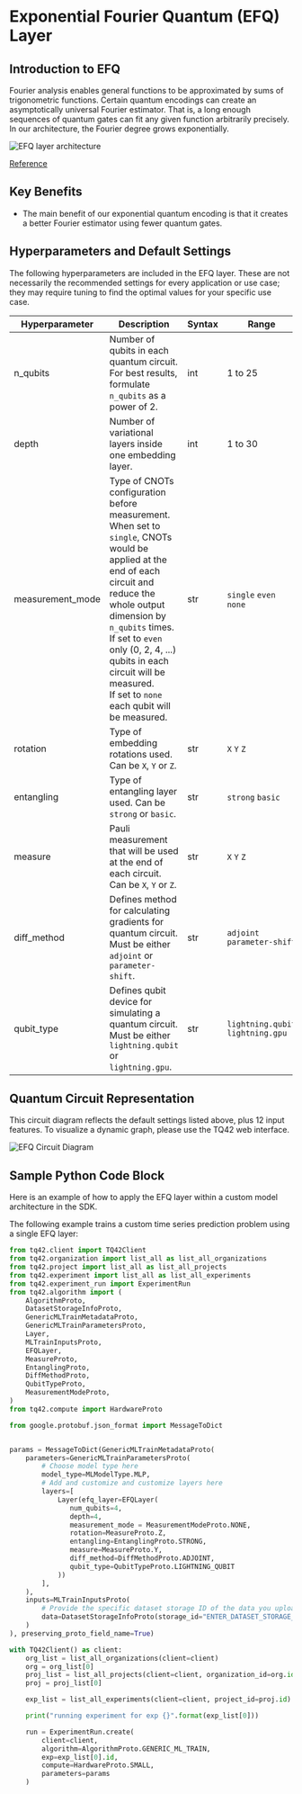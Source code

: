 # Exponential Fourier Quantum (EFQ) Layer
## Introduction to EFQ
Fourier analysis enables general functions to be approximated by sums of trigonometric functions. Certain quantum encodings can create an asymptotically universal Fourier estimator. That is, a long enough sequences of quantum gates can fit any given function arbitrarily precisely. In our architecture, the Fourier degree grows exponentially.

![EFQ layer architecture](../images/EFQ_layer_architecture.png)

[Reference](https://arxiv.org/pdf/2212.00736.pdf)

## Key Benefits
- The main benefit of our exponential quantum encoding is that it creates a better Fourier estimator using fewer quantum gates.


## Hyperparameters and Default Settings
The following hyperparameters are included in the EFQ layer. These are not necessarily the recommended settings for every application or use case; they may require tuning to find the optimal values for your specific use case.

| Hyperparameter   | Description                                                                                                                                                                                                                                                                                                                   | Syntax | Range                             | Default           |
|------------------|-------------------------------------------------------------------------------------------------------------------------------------------------------------------------------------------------------------------------------------------------------------------------------------------------------------------------------|--------|-----------------------------------|-------------------|
| n_qubits         | Number of qubits in each quantum circuit. <br/>For best results, formulate `n_qubits` as a power of 2.                                                                                                                                                                                                                        | int    | 1 to 25                           | 4                 |
| depth            | Number of variational layers inside one embedding layer.                                                                                                                                                                                                                                                                      | int    | 1 to 30                           | 4                 |
| measurement_mode | Type of CNOTs configuration before measurement. <br/>When set to `single`, CNOTs would be applied at the end of each circuit and reduce the whole output dimension by `n_qubits` times. <br/>If set to `even` only (0, 2, 4, ...) qubits in each circuit will be measured. <br/>If set to `none` each qubit will be measured. | str    | `single` `even` `none`            | `none`            |
| rotation         | Type of embedding rotations used. Can be `X`, `Y` or `Z`.                                                                                                                                                                                                                                                                     | str    | `X` `Y` `Z`                       | `Z`               |
| entangling       | Type of entangling layer used. Can be `strong` or `basic`.                                                                                                                                                                                                                                                                    | str    | `strong` `basic`                  | `strong`          |
| measure          | Pauli measurement that will be used at the end of each circuit. Can be `X`, `Y` or `Z`.                                                                                                                                                                                                                                       | str    | `X` `Y` `Z`                       | `Y`               |
| diff_method      | Defines method for calculating gradients for quantum circuit. Must be either `adjoint` or `parameter-shift`.                                                                                                                                                                                                                  | str    | `adjoint` `parameter-shift`       | `adjoint`         |
| qubit_type       | Defines qubit device for simulating a quantum circuit. Must be either `lightning.qubit` or `lightning.gpu`.                                                                                                                                                                                                                   | str    | `lightning.qubit` `lightning.gpu` | `lightning.qubit` |


## Quantum Circuit Representation
This circuit diagram reflects the default settings listed above, plus 12 input features. To visualize a dynamic graph, please use the TQ42 web interface.

![EFQ Circuit Diagram](../images/EFQ_Circuit_Diagram.png)

## Sample Python Code Block
Here is an example of how to apply the EFQ layer within a custom model architecture in the SDK.

The following example trains a custom time series prediction problem using a single EFQ layer:

```python
from tq42.client import TQ42Client
from tq42.organization import list_all as list_all_organizations
from tq42.project import list_all as list_all_projects
from tq42.experiment import list_all as list_all_experiments
from tq42.experiment_run import ExperimentRun
from tq42.algorithm import (
    AlgorithmProto,
    DatasetStorageInfoProto,
    GenericMLTrainMetadataProto,
    GenericMLTrainParametersProto,
    Layer,
    MLTrainInputsProto,
    EFQLayer,
    MeasureProto,
    EntanglingProto,
    DiffMethodProto,
    QubitTypeProto,
    MeasurementModeProto,
)
from tq42.compute import HardwareProto

from google.protobuf.json_format import MessageToDict


params = MessageToDict(GenericMLTrainMetadataProto(
    parameters=GenericMLTrainParametersProto(
        # Choose model type here
        model_type=MLModelType.MLP,
        # Add and customize and customize layers here
        layers=[
            Layer(efq_layer=EFQLayer(
               num_qubits=4,
               depth=4,
               measurement_mode = MeasurementModeProto.NONE,
               rotation=MeasureProto.Z,
               entangling=EntanglingProto.STRONG,
               measure=MeasureProto.Y,
               diff_method=DiffMethodProto.ADJOINT,
               qubit_type=QubitTypeProto.LIGHTNING_QUBIT
            ))
        ],
    ),
    inputs=MLTrainInputsProto(
        # Provide the specific dataset storage ID of the data you uploaded to TQ42.
        data=DatasetStorageInfoProto(storage_id="ENTER_DATASET_STORAGE_ID_HERE")
    )
), preserving_proto_field_name=True)

with TQ42Client() as client:
    org_list = list_all_organizations(client=client)
    org = org_list[0]
    proj_list = list_all_projects(client=client, organization_id=org.id)
    proj = proj_list[0]

    exp_list = list_all_experiments(client=client, project_id=proj.id)

    print("running experiment for exp {}".format(exp_list[0]))

    run = ExperimentRun.create(
        client=client,
        algorithm=AlgorithmProto.GENERIC_ML_TRAIN,
        exp=exp_list[0].id,
        compute=HardwareProto.SMALL,
        parameters=params
    )
```
